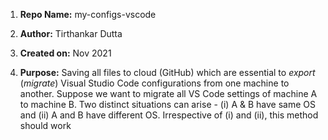1. **Repo Name:** my-configs-vscode

2. **Author:** Tirthankar Dutta

3. **Created on:** Nov 2021

4. **Purpose:** Saving all files to cloud (GitHub) which are essential to *export* (*migrate*) Visual Studio Code configurations from one machine to another. Suppose we want to migrate all VS Code settings of machine A to machine B. Two distinct situations can arise - (i) A & B have same OS and (ii) A and B have different OS. Irrespective of (i) and (ii), this method should work  
